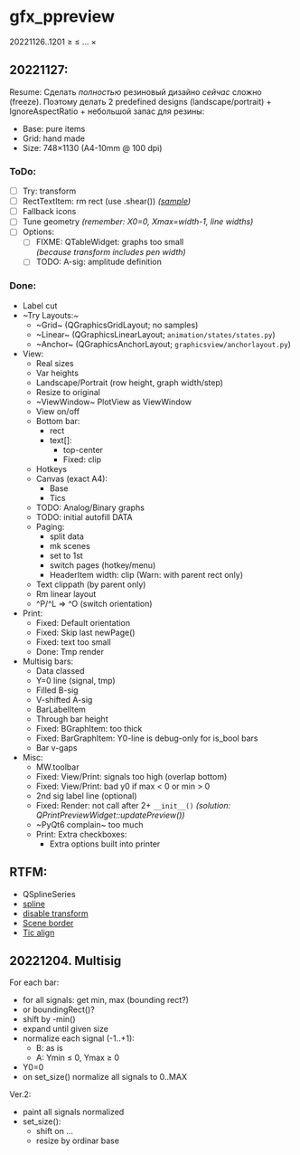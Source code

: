 # gfx_ppreview

20221126..1201 &ge; &le; &hellip; &times;

## 20221127:

Resume: Сделать *полностью* резиновый дизайно *сейчас* сложно (freeze).
Поэтому делать 2 predefined designs (landscape/portrait) + IgnoreAspectRatio + небольшой запас для резины:

- Base: pure items
- Grid: hand made
- Size: 748×1130 (A4-10mm @ 100 dpi)

### ToDo:
- [ ] Try: transform
- [ ] RectTextItem: rm rect (use .shear())
   *([sample](https://www.qtcentre.org/threads/57322-Adding-HTML-code-into-QTableWidget-cells))*
- [ ] Fallback icons
- [ ] Tune geometry *(remember: X0=0, Xmax=width-1, line widths)*
- [ ] Options:
  + [ ] FIXME: QTableWidget: graphs too small  
     *(because transform includes pen width)*
  + [ ] TODO: A-sig: amplitude definition

### Done:
- Label cut
- ~Try Layouts:~
  + ~Grid~ (QGraphicsGridLayout; no samples)
  + ~Linear~ (QGraphicsLinearLayout; `animation/states/states.py`)
  + ~Anchor~ (QGraphicsAnchorLayout; `graphicsview/anchorlayout.py`)
- View:
  + Real sizes
  + Var heights
  + Landscape/Portrait (row height, graph width/step)
  + Resize to original
  + ~ViewWindow~ PlotView as ViewWindow
  + View on/off
  + Bottom bar:
    * rect
    * text[]:
      + top-center
      + Fixed: clip
  + Hotkeys
  + Canvas (exact A4):
    - Base
    - Tics
  + TODO: Analog/Binary graphs
  + TODO: initial autofill DATA
  + Paging:
    + split data
    + mk scenes
    + set to 1st
    + switch pages (hotkey/menu)
    + HeaderItem width: clip (Warn: with parent rect only)
  + Text clippath (by parent only)
  + Rm linear layout
  + ^P/^L => ^O (switch orientation)
- Print:
  - Fixed: Default orientation
  - Fixed: Skip last newPage()
  - Fixed: text too small
  - Done: Tmp render
- Multisig bars:
  + Data classed
  + Y=0 line (signal, tmp)
  + Filled B-sig
  + V-shifted A-sig
  + BarLabelItem
  + Through bar height
  + Fixed: BGraphItem: too thick
  + Fixed: BarGraphItem: Y0-line is debug-only for is_bool bars
  + Bar v-gaps
- Misc:
  + MW.toolbar
  + Fixed: View/Print: signals too high (overlap bottom)
  + Fixed: View/Print: bad y0 if max < 0 or min > 0
  + 2nd sig label line (optional)
  + Fixed: Render: not call after 2+ `__init__()`
     *(solution: QPrintPreviewWidget::updatePreview())*
  + ~PyQt6 complain~ too much
  + Print: Extra checkboxes:
    - Extra options built into printer

## RTFM:

- QSplineSeries
- [spline](https://www.toptal.com/c-plus-plus/rounded-corners-bezier-curves-qpainter)
- [disable transform](https://stackoverflow.com/questions/1222914/qgraphicsview-and-qgraphicsitem-don%C2%B4t-scale-item-when-scaling-the-view-rect)
- [Scene border](https://www.qtcentre.org/threads/13814-how-to-enable-borders-in-QGraphicsScene)
- [Tic align](https://www.qtcentre.org/threads/51168-QGraphicsTextItem-center-based-coordinates)

## 20221204. Multisig

For each bar:

- for all signals: get min, max (bounding rect?)
- or boundingRect()?
- shift by -min()
- expand until given size
- normalize each signal (-1..+1):
  + B: as is
  + A: Ymin &le; 0, Ymax &ge; 0
- Y0=0
- on set_size() normalize all signals to 0..MAX

Ver.2:

- paint all signals normalized
- set_size():
  + shift on ...
  + resize by ordinar base
